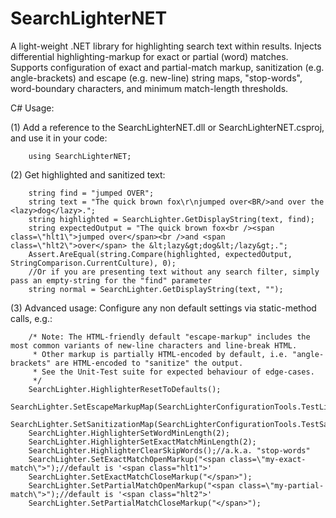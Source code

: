 # SearchLighterNET
A light-weight .NET library for highlighting search text within results. Injects differential highlighting-markup for exact or partial (word) matches. Supports configuration of exact and partial-match markup, sanitization (e.g. angle-brackets) and escape (e.g. new-line) string maps, "stop-words", word-boundary characters, and minimum match-length thresholds.

C# Usage:

(1)	Add a reference to the SearchLighterNET.dll or SearchLighterNET.csproj, and use it in your code:

        using SearchLighterNET;
  
(2)	Get highlighted and sanitized text:

		string find = "jumped OVER";
		string text = "The quick brown fox\r\njumped over<BR/>and over the <lazy>dog</lazy>.";
		string highlighted = SearchLighter.GetDisplayString(text, find);
		string expectedOutput = "The quick brown fox<br /><span class=\"hlt1\">jumped over</span><br />and <span class=\"hlt2\">over</span> the &lt;lazy&gt;dog&lt;/lazy&gt;.";
		Assert.AreEqual(string.Compare(highlighted, expectedOutput, StringComparison.CurrentCulture), 0);
		//Or if you are presenting text without any search filter, simply pass an empty-string for the "find" parameter
		string normal = SearchLighter.GetDisplayString(text, "");
			
(3)	Advanced usage: Configure any non default settings via static-method calls, e.g.:

        /* Note: The HTML-friendly default "escape-markup" includes the most common variants of new-line characters and line-break HTML.
         * Other markup is partially HTML-encoded by default, i.e. "angle-brackets" are HTML-encoded to "sanitize" the output.
         * See the Unit-Test suite for expected behaviour of edge-cases.
         */		 
        SearchLighter.HighlighterResetToDefaults();
        SearchLighter.SetEscapeMarkupMap(SearchLighterConfigurationTools.TestLineBreakEscapeMarkupMap());
        SearchLighter.SetSanitizationMap(SearchLighterConfigurationTools.TestSanitizationMap());
        SearchLighter.HighlighterSetWordMinLength(2);
        SearchLighter.HighlighterSetExactMatchMinLength(2);
        SearchLighter.HighlighterClearSkipWords();//a.k.a. "stop-words"
        SearchLighter.SetExactMatchOpenMarkup("<span class=\"my-exact-match\">");//default is '<span class="hlt1">'
        SearchLighter.SetExactMatchCloseMarkup("</span>");
        SearchLighter.SetPartialMatchOpenMarkup("<span class=\"my-partial-match\">");//default is '<span class="hlt2">'
        SearchLighter.SetPartialMatchCloseMarkup("</span>");
